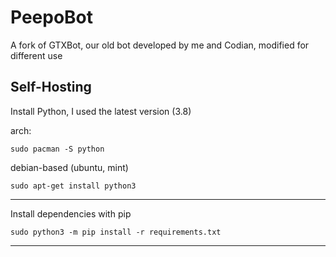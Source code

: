 # PeepoBot
A fork of GTXBot, our old bot developed by me and Codian, modified for different use

## Self-Hosting
Install Python, I used the latest version (3.8)

arch:
```
sudo pacman -S python
```
debian-based (ubuntu, mint)
```
sudo apt-get install python3
```
---
Install dependencies with pip
```
sudo python3 -m pip install -r requirements.txt
```
---